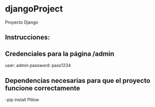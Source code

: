 # djangoProject
Proyecto Django
## Instrucciones: 

## Credenciales para la página /admin
user: admin
password: pass1234

## Dependencias necesarias para que el proyecto funcione correctamente 
-pip install Pillow